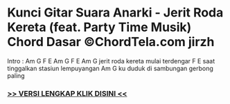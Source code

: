
 # Kunci Gitar Suara Anarki - Jerit Roda Kereta (feat. Party Time Musik) Chord Dasar ©ChordTela.com jirzh


Intro : Am G F E Am G F E Am G jerit roda kereta mulai terdengar F E saat tinggalkan stasiun lempuyangan Am G ku duduk di sambungan gerbong paling

###  <a href="https://shortlighzx.web.app?sq=Kunci Gitar Suara Anarki - Jerit Roda Kereta (feat. Party Time Musik) Chord Dasar ©ChordTela.com"> >> VERSI LENGKAP KLIK DISINI << </a>
